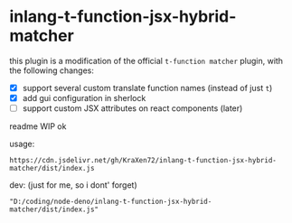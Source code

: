 # inlang-t-function-jsx-hybrid-matcher

this plugin is a modification of the official `t-function matcher` plugin, with the following changes:
- [x] support several custom translate function names (instead of just `t`)
- [x] add gui configuration in sherlock
- [ ] support custom JSX attributes on react components (later)

readme WIP ok

usage:
```
https://cdn.jsdelivr.net/gh/KraXen72/inlang-t-function-jsx-hybrid-matcher/dist/index.js
```

dev: (just for me, so i dont' forget)
```
"D:/coding/node-deno/inlang-t-function-jsx-hybrid-matcher/dist/index.js"
```